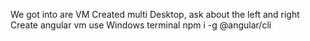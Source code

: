 We got into are VM 
Created multi Desktop, ask about the left and right 
Create angular vm 
use Windows terminal 
npm i -g @angular/cli